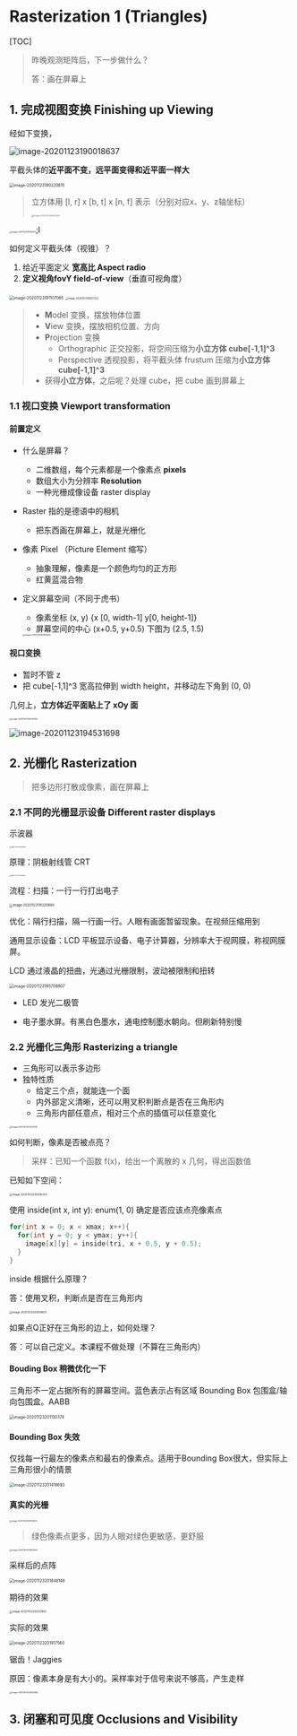 # Rasterization 1 (Triangles)

[TOC]



> 昨晚观测矩阵后，下一步做什么？
>
> 答：画在屏幕上



## 1. 完成视图变换 Finishing up Viewing

经如下变换，

<img src="https://www.qiniu.cregskin.com/image-20201123190018637.png" alt="image-20201123190018637"  />

平截头体的**近平面不变，远平面变得和近平面一样大**

<img src="https://www.qiniu.cregskin.com/image-20201123190220615.png" alt="image-20201123190220615" style="zoom:50%;" />

> 立方体用 \[l, r] x \[b, t] x [n, f] 表示（分别对应x、y、z轴坐标）
>
> <img src="https://www.qiniu.cregskin.com/image-20201123190404256.png" alt="image-20201123190404256" style="zoom:25%;" />

<img src="https://www.qiniu.cregskin.com/image-20201123191143511.png" alt="image-20201123191143511" style="zoom:25%;" />;l

如何定义平截头体（视锥）？

1. 给近平面定义 **宽高比 Aspect radio**
2. **定义视角fovY field-of-view**（垂直可视角度）



<img src="https://www.qiniu.cregskin.com/image-20201123191107065.png" alt="image-20201123191107065" style="zoom:50%;" />

<img src="https://www.qiniu.cregskin.com/image-20201123191637232.png" alt="image-20201123191637232" style="zoom: 30%;" />



> + **M**odel 变换，摆放物体位置
> + **V**iew 变换，摆放相机位置、方向
> + **P**rojection 变换
>   + Orthographic 正交投影，将空间压缩为**小立方体 cube[-1,1]^3**
>   + Perspective 透视投影，将平截头体 frustum 压缩为**小立方体 cube[-1,1]^3**
> + 获得**小立方体**，之后呢？处理 cube，把 cube 画到屏幕上



### 1.1 视口变换 Viewport transformation

#### 前置定义

+ 什么是屏幕？

  + 二维数组，每个元素都是一个像素点 **pixels**
  + 数组大小为分辨率 **Resolution**
  + 一种光栅成像设备 raster display

+ Raster 指的是德语中的相机

  + 把东西画在屏幕上，就是光栅化

+ 像素 Pixel （Picture Element 缩写）

  + 抽象理解，像素是一个颜色均匀的正方形
  + 红黄蓝混合物

+ 定义屏幕空间（不同于虎书）

  + 像素坐标 (x, y) {x [0, width-1] y[0, height-1]}
  + 屏幕空间的中心 (x+0.5, y+0.5) 下图为 (2.5, 1.5)

  <img src="https://www.qiniu.cregskin.com/image-20201123192827493.png" alt="image-20201123192827493" style="zoom: 25%;" />



#### 视口变换

+ 暂时不管 z
+ 把 cube[-1,1]^3 宽高拉伸到 width height，并移动左下角到 (0, 0)

几何上，**立方体近平面贴上了 xOy 面**

<img src="https://www.qiniu.cregskin.com/image-20201123194226934.png" alt="image-20201123194226934" style="zoom: 25%;" />

![image-20201123194531698](https://www.qiniu.cregskin.com/image-20201123194531698.png)





## 2. 光栅化 Rasterization

> 把多边形打散成像素，画在屏幕上

### 2.1 不同的光栅显示设备 Different raster displays

示波器

<img src="../../../../../Library/Application Support/typora-user-images/image-20201123194911865.png" alt="image-20201123194911865" style="zoom:15%;" />

原理：阴极射线管 CRT

<img src="https://www.qiniu.cregskin.com/image-20201123195026851.png" alt="image-20201123195026851" style="zoom: 15%;" />

流程：扫描：一行一行打出电子

<img src="https://www.qiniu.cregskin.com/image-20201123195203680.png" alt="image-20201123195203680" style="zoom: 40%;" />

优化：隔行扫描，隔一行画一行。人眼有画面暂留现象。在视频压缩用到



通用显示设备：LCD 平板显示设备、电子计算器，分辨率大于视网膜，称视网膜屏。

LCD 通过液晶的扭曲，光通过光栅限制，波动被限制和扭转

<img src="https://www.qiniu.cregskin.com/image-20201123195708807.png" alt="image-20201123195708807" style="zoom:50%;" />

+ LED 发光二极管

+ 电子墨水屏。有黑白色墨水，通电控制墨水朝向。但刷新特别慢



### 2.2 光栅化三角形 Rasterizing a triangle

+ 三角形可以表示多边形
+ 独特性质
  + 给定三个点，就能连一个面
  + 内外部定义清晰，还可以用叉积判断点是否在三角形内
  + 三角形内部任意点，相对三个点的插值可以任意变化

<img src="https://www.qiniu.cregskin.com/image-20201123200231746.png" alt="image-20201123200231746" style="zoom:25%;" />

如何判断，像素是否被点亮？



> 采样：已知一个函数 f(x)，给出一个离散的 x 几何，得出函数值



已知如下空间：

<img src="https://www.qiniu.cregskin.com/image-20201123200436343.png" alt="image-20201123200436343" style="zoom:33%;" />

使用 inside(int x, int y): enum(1, 0) 确定是否应该点亮像素点

```c++
for(int x = 0; x < xmax; x++){
  for(int y = 0; y < ymax; y++){
    image[x][y] = inside(tri, x + 0.5, y + 0.5);
  }
}
```



inside 根据什么原理？

答：使用叉积，判断点是否在三角形内



<img src="https://www.qiniu.cregskin.com/image-20201123200838625.png" alt="image-20201123200838625" style="zoom:33%;" />



如果点Q正好在三角形的边上，如何处理？

答：可以自己定义。本课程不做处理（不算在三角形内）



#### Bouding Box 稍微优化一下

三角形不一定占据所有的屏幕空间。蓝色表示占有区域 Bounding Box 包围盒/轴向包围盒。AABB

<img src="https://www.qiniu.cregskin.com/image-20201123201150374.png" alt="image-20201123201150374" style="zoom:50%;" />



#### Bounding Box 失效

仅找每一行最左的像素点和最右的像素点。适用于Bounding Box很大，但实际上三角形很小的情景

<img src="https://www.qiniu.cregskin.com/image-20201123201418693.png" alt="image-20201123201418693" style="zoom:50%;" />



#### 真实的光栅

<img src="https://www.qiniu.cregskin.com/image-20201123201614004.png" alt="image-20201123201614004" style="zoom:25%;" />

> 绿色像素点更多，因为人眼对绿色更敏感，更舒服



<img src="https://www.qiniu.cregskin.com/image-20201123201805944.png" alt="image-20201123201805944" style="zoom:25%;" />





采样后的点阵

<img src="https://www.qiniu.cregskin.com/image-20201123201846148.png" alt="image-20201123201846148" style="zoom:50%;" />

期待的效果

<img src="https://www.qiniu.cregskin.com/image-20201123202021892.png" alt="image-20201123202021892" style="zoom:33%;" />



实际的效果

<img src="https://www.qiniu.cregskin.com/image-20201123201917560.png" alt="image-20201123201917560" style="zoom:50%;" />

锯齿！Jaggies

原因：像素本身是有大小的。采样率对于信号来说不够高，产生走样



<img src="https://www.qiniu.cregskin.com/image-20201123202042894.png" alt="image-20201123202042894" style="zoom:25%;" />



## 3. 闭塞和可见度 Occlusions and Visibility